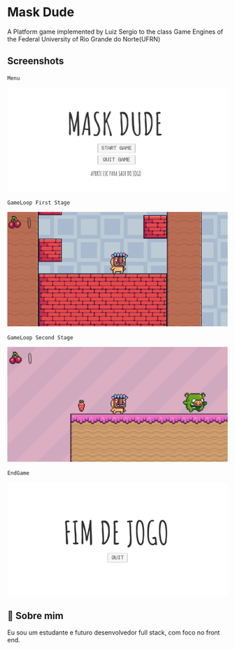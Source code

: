 
# Mask Dude

A Platform game implemented by Luiz Sergio to the class Game Engines of the Federal University of Rio Grande do Norte(UFRN)

## Screenshots
    Menu
![App Screenshot](https://raw.githubusercontent.com/Luiz-Sergio/Jogo2DMOTORES/main/images/Captura%20de%20tela%202023-07-30%20123530.png)

    GameLoop First Stage
![App Screenshot](https://raw.githubusercontent.com/Luiz-Sergio/Jogo2DMOTORES/main/images/Captura%20de%20tela%202023-07-30%20123605.png)

    GameLoop Second Stage
![App Screenshot](https://raw.githubusercontent.com/Luiz-Sergio/Jogo2DMOTORES/main/images/Captura%20de%20tela%202023-07-30%20123638.png)
    
    EndGame
![App Screenshot](https://raw.githubusercontent.com/Luiz-Sergio/Jogo2DMOTORES/main/images/Captura%20de%20tela%202023-07-30%20123730.png)
## 🚀 Sobre mim
Eu sou um estudante e futuro desenvolvedor full stack, com foco no front end.